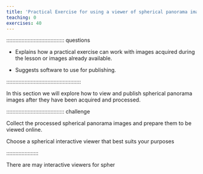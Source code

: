 ```yaml
---
title: 'Practical Exercise for using a viewer of spherical panorama images'
teaching: 0
exercises: 40
---
```


:::::::::::::::::::::::::::::::::::::: questions 

- Explains how a practical exercise can work with
images acquired during the lesson or images already available.

- Suggests software to use for publishing.

:::::::::::::::::::::::::::::::::::::::::::::::::
<!--
<span style="color:red">
NICOLA PLEASE Describe in a comprehensive text how an exercise in done separately from presenting the viewing method (as in the previous episode) 
</span> -->
In this section we will explore how to view and publish spherical panorama images after they have been acquired and processed.


:::::::::::::::::::::::::::::::::::::: challenge 

Collect the processed spherical panorama images and prepare them to be viewed online.

Choose a spherical interactive viewer that best suits your purposes


:::::::::::::::::::::

There are may interactive viewers for spher
